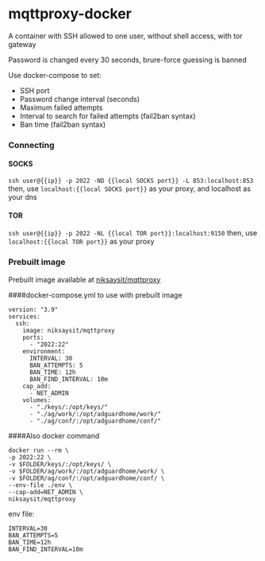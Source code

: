 # mqttproxy-docker

A container with SSH allowed to one user, without shell access, with tor gateway

Password is changed every 30 seconds, brure-force guessing is banned

Use docker-compose to set:
* SSH port
* Password change interval (seconds)
* Maximum failed attempts
* Interval to search for failed attempts (fail2ban syntax)
* Ban time (fail2ban syntax)

### Connecting
#### SOCKS
`ssh user@{{ip}} -p 2022 -ND {{local SOCKS port}} -L 853:localhost:853`
then, use `localhost:{{local SOCKS port}}` as your proxy, and localhost as your dns
#### TOR
`ssh user@{{ip}} -p 2022 -NL {{local TOR port}}:localhost:9150`
then, use `localhost:{{local TOR port}}` as your proxy

### Prebuilt image

Prebuilt image available at [niksaysit/mqttproxy](https://hub.docker.com/r/niksaysit/mqttproxy)

####docker-compose.yml to use with prebuilt image
```
version: "3.9"
services:
  ssh:
    image: niksaysit/mqttproxy
    ports:
      - "2022:22"
    environment:
      INTERVAL: 30
      BAN_ATTEMPTS: 5
      BAN_TIME: 12h
      BAN_FIND_INTERVAL: 10m
    cap_add:
      - NET_ADMIN
    volumes:
      - "./keys/:/opt/keys/"     
      - "./ag/work/:/opt/adguardhome/work/"
      - "./ag/conf/:/opt/adguardhome/conf/"
```
####Also docker command 
```
docker run --rm \
-p 2022:22 \
-v $FOLDER/keys/:/opt/keys/ \
-v $FOLDER/ag/work/:/opt/adguardhome/work/ \
-v $FOLDER/ag/conf/:/opt/adguardhome/conf/ \
--env-file ./env \
--cap-add=NET_ADMIN \
niksaysit/mqttproxy
```
env file:
```
INTERVAL=30
BAN_ATTEMPTS=5
BAN_TIME=12h
BAN_FIND_INTERVAL=10m
```
